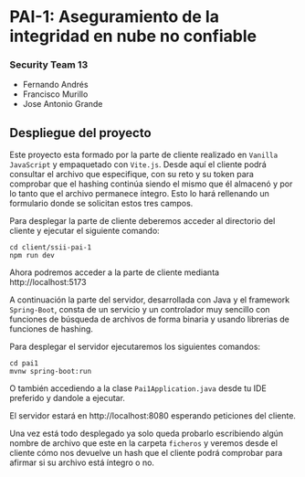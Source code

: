 # PAI-1: Aseguramiento de la integridad en nube no confiable
### Security Team 13
- Fernando Andrés
- Francisco Murillo
- Jose Antonio Grande

## Despliegue del proyecto

Este proyecto esta formado por la parte de cliente realizado en `Vanilla JavaScript` y empaquetado con `Vite.js`. Desde aquí el cliente podrá consultar el archivo que
especifique, con su reto y su token para comprobar que el hashing continúa siendo el mismo que él almacenó y por lo tanto que el archivo permanece íntegro.
Esto lo hará rellenando un formulario donde se solicitan estos tres campos.

Para desplegar la parte de cliente deberemos acceder al directorio del cliente y ejecutar el siguiente comando:
````
cd client/ssii-pai-1
npm run dev
````
Ahora podremos acceder a la parte de cliente medianta http://localhost:5173

A continuación la parte del servidor, desarrollada con Java y el framework `Spring-Boot`, consta de un servicio y un controlador muy sencillo con funciones de búsqueda de archivos de forma binaria y usando librerias de funciones de hashing.

Para desplegar el servidor ejecutaremos los siguientes comandos:
````
cd pai1
mvnw spring-boot:run
````
O también accediendo a la clase `Pai1Application.java` desde tu IDE preferido y dandole a ejecutar.

El servidor estará en http://localhost:8080 esperando peticiones del cliente.

Una vez está todo desplegado ya solo queda probarlo escribiendo algún nombre de archivo que este en la carpeta `ficheros` y veremos desde el cliente cómo nos devuelve un hash que el cliente podrá comprobar para afirmar si su archivo está íntegro o no.

